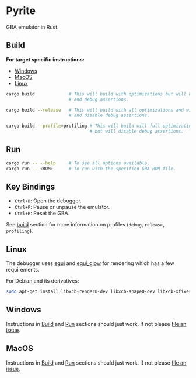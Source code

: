 Pyrite
===

GBA emulator in Rust.

## Build

**For target specific instructions:**
- [Windows](#windows)
- [MacOS](#macos)
- [Linux](#linux)

```sh
cargo build             # This will build with optimizations but will keep debug information
                        # and debug assertions.

cargo build --release   # This will build with all optimizations and will strip debug information
                        # and disable debug assertions.

cargo build --profile=profiling # This will build will full optimizations and debug information
                                # but will disable debug assertions.
```

## Run

```sh
cargo run -- --help     # To see all options available.
cargo run -- <ROM>      # To run with the specified GBA ROM file.
```

Key Bindings
---
- `Ctrl+D`: Open the debugger.
- `Ctrl+P`: Pause or unpause the emulator.
- `Ctrl+R`: Reset the GBA.

See [build](#build) section for more information on profiles (`debug`, `release`, `profiling`).


## Linux

The debugger uses [egui](https://github.com/emilk/egui) and [egui_glow](https://github.com/emilk/egui/tree/master/egui_glow)
for rendering which has a few requirements.

For Debian and its derivatives:  
```sh
sudo apt-get install libxcb-render0-dev libxcb-shape0-dev libxcb-xfixes0-dev libspeechd-dev libxkbcommon-dev libssl-dev
```

## Windows

Instructions in [Build](#build) and [Run](#run) sections should just work. If not please [file an issue](/issues).

## MacOS

Instructions in [Build](#build) and [Run](#run) sections should just work. If not please [file an issue](/issues).
